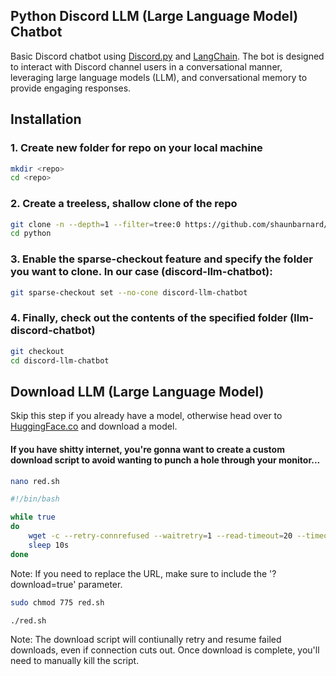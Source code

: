 ## Python Discord LLM (Large Language Model) Chatbot

Basic Discord chatbot using [Discord.py](https://github.com/Rapptz/discord.py) and [LangChain](https://github.com/langchain-ai/langchain). The bot is designed to interact with Discord channel users in a conversational manner, leveraging large language models (LLM), and conversational memory to provide engaging responses.

## Installation

### 1. Create new folder for repo on your local machine
```bash
mkdir <repo>
cd <repo>
```

### 2. Create a treeless, shallow clone of the repo
```bash
git clone -n --depth=1 --filter=tree:0 https://github.com/shaunbarnard/python.git
cd python
```

### 3. Enable the sparse-checkout feature and specify the folder you want to clone. In our case (discord-llm-chatbot):
```bash
git sparse-checkout set --no-cone discord-llm-chatbot
```

### 4. Finally, check out the contents of the specified folder (llm-discord-chatbot)
```bash
git checkout
cd discord-llm-chatbot
```

## Download LLM (Large Language Model)
Skip this step if you already have a model, otherwise head over to [HuggingFace.co](https://huggingface.co/models?pipeline_tag=text-generation&sort=trending&search=.GGUF) and download a model.

#### If you have shitty internet, you're gonna want to create a custom download script to avoid wanting to punch a hole through your monitor...
```bash
nano red.sh
```

```bash
#!/bin/bash

while true
do
    wget -c --retry-connrefused --waitretry=1 --read-timeout=20 --timeout=15 -t 0 "https://huggingface.co/TheBloke/Mistral-7B-v0.1-GGUF/resolve/main/mistral-7b-v0.1.Q4_K_M.gguf?download=true"
    sleep 10s
done
```

Note: If you need to replace the URL, make sure to include the '?download=true' parameter. 

```bash
sudo chmod 775 red.sh
```

```bash
./red.sh
```

Note: The download script will contiunally retry and resume failed downloads, even if connection cuts out. Once download is complete, you'll need to manually kill the script.